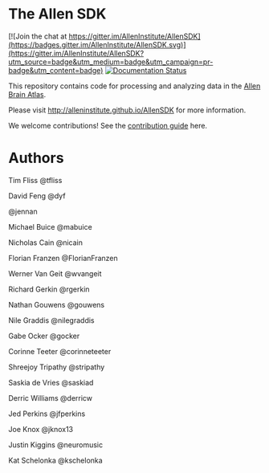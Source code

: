 # The Allen SDK

[![Join the chat at https://gitter.im/AllenInstitute/AllenSDK](https://badges.gitter.im/AllenInstitute/AllenSDK.svg)](https://gitter.im/AllenInstitute/AllenSDK?utm_source=badge&utm_medium=badge&utm_campaign=pr-badge&utm_content=badge)
[![Documentation Status](https://readthedocs.org/projects/allensdk/badge/?version=latest)](https://allensdk.readthedocs.io/en/latest/?badge=latest)


This repository contains code for processing and analyzing data
in the [Allen Brain Atlas](http://brain-map.org/).

Please visit http://alleninstitute.github.io/AllenSDK for more information.

We welcome contributions! See the [contribution guide](CONTRIBUTING.md) here.


# Authors

Tim Fliss @tfliss

David Feng @dyf

@jennan

Michael Buice @mabuice

Nicholas Cain @nicain

Florian Franzen @FlorianFranzen

Werner Van Geit @wvangeit

Richard Gerkin @rgerkin

Nathan Gouwens @gouwens

Nile Graddis @nilegraddis

Gabe Ocker @gocker

Corinne Teeter @corinneteeter

Shreejoy Tripathy @stripathy

Saskia de Vries @saskiad

Derric Williams @derricw

Jed Perkins @jfperkins

Joe Knox @jknox13

Justin Kiggins @neuromusic

Kat Schelonka @kschelonka